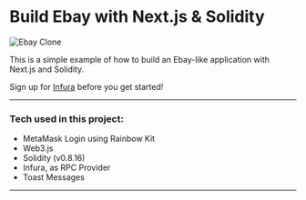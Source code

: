 # Build Ebay with Next.js & Solidity

![Ebay Clone](https://i.ibb.co/1qBpZJn/Clean-Shot-2022-09-21-at-16-08-50.jpg)

This is a simple example of how to build an Ebay-like application with Next.js and Solidity.

Sign up for [Infura](https://www.infura.io/?utm_source=cleverprogrammer&utm_medium=influencer&utm_campaign=2022_May__acquisition_none) before you get started!

---

### Tech used in this project:

- MetaMask Login using Rainbow Kit
- Web3.js
- Solidity (v0.8.16)
- Infura, as RPC Provider
- Toast Messages

---
